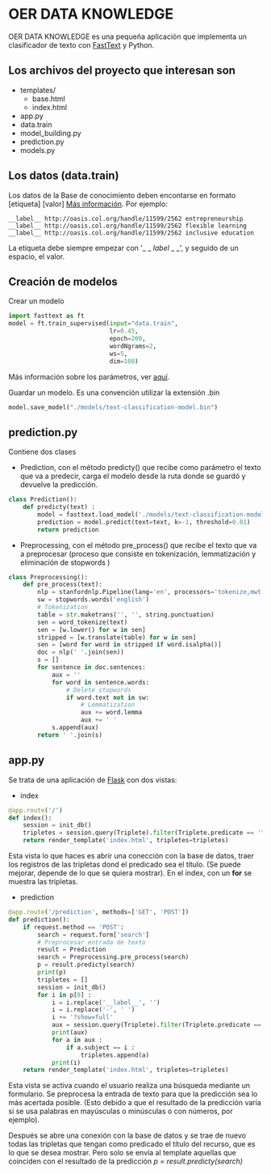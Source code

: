 # OER DATA KNOWLEDGE

OER DATA KNOWLEDGE es una pequeña aplicación que implementa un 
clasificador de texto con [FastText](https://fasttext.cc/) y Python.

## Los archivos del proyecto que interesan son

- templates/
    - base.html
    - index.html
- app.py
- data.train
- model_building.py
- prediction.py
- models.py

## Los datos (data.train)

Los datos de la Base de conocimiento deben encontarse en formato [etiqueta] [valor] [Más información](https://fasttext.cc/docs/en/supervised-tutorial.html). Por ejemplo:

```
__label__ http://oasis.col.org/handle/11599/2562 entrepreneurship 
__label__ http://oasis.col.org/handle/11599/2562 flexible learning 
__label__ http://oasis.col.org/handle/11599/2562 inclusive education
```

La etiqueta debe siempre empezar con '_ _ _label_ _ _', y seguido de un espacio, el valor.

## Creación de modelos

Crear un modelo

```python
import fasttext as ft
model = ft.train_supervised(input="data.train",
                            lr=0.45,
                            epoch=200,
                            wordNgrams=2,
                            ws=5,
                            dim=100)
```

Más información sobre los parámetros, ver [aquí](https://fasttext.cc/docs/en/supervised-tutorial.html#word-n-grams).

Guardar un modelo. Es una convención utilizar la extensión .bin

```python
model.save_model("./models/text-classification-model.bin")
```

## prediction.py

Contiene dos clases

- Prediction, con el método predicty() que recibe como parámetro el texto que va a predecir,
carga el modelo desde la ruta donde se guardó y devuelve la predicción.

```python
class Prediction():
    def predicty(text) :
        model = fasttext.load_model('./models/text-classification-model.bin')
        prediction = model.predict(text=text, k=-1, threshold=0.01)
        return prediction
```

- Preprocessing, con el método pre_process() que recibe el texto que va a preprocesar 
(proceso que consiste en tokenización, lemmatización y eliminación de stopwords )
```python
class Preprocessing():
    def pre_process(text):
        nlp = stanfordnlp.Pipeline(lang='en', processors='tokenize,mwt,pos,lemma')
        sw = stopwords.words('english')
        # Tokenization
        table = str.maketrans('', '', string.punctuation)
        sen = word_tokenize(text)
        sen = [w.lower() for w in sen]
        stripped = [w.translate(table) for w in sen]
        sen = [word for word in stripped if word.isalpha()]
        doc = nlp(' '.join(sen))
        s = []
        for sentence in doc.sentences:
            aux = ''
            for word in sentence.words:
                # Delete stopwords
                if word.text not in sw:
                    # Lemmatization
                    aux += word.lemma
                    aux += ' '
            s.append(aux)
        return ' '.join(s)
```

## app.py

Se trata de una aplicación de [Flask](https://flask.palletsprojects.com/en/1.1.x/) con dos vistas:

- index
```python
@app.route('/')
def index():
    session = init_db()
    tripletes = session.query(Triplete).filter(Triplete.predicate == 'title')
    return render_template('index.html', tripletes=tripletes)
```
Esta vista lo que haces es abrir una conección con la base de datos, traer los 
registros de las tripletas dond el predicado sea el título. (Se puede mejorar, depende 
de lo que se quiera mostrar). En el index, con un __for__ se muestra las tripletas.

- prediction
```python
@app.route('/prediction', methods=['GET', 'POST'])
def prediction():
    if request.method == 'POST':
        search = request.form['search']
        # Preprocesar entrada de texto
        result = Prediction
        search = Preprocessing.pre_process(search)
        p = result.predicty(search)
        print(p)
        tripletes = []
        session = init_db()
        for i in p[0] :
            i = i.replace('__label__', '')
            i = i.replace('-', ' ')
            i += '?show=full'
            aux = session.query(Triplete).filter(Triplete.predicate == 'title')
            print(aux)
            for a in aux :
                if a.subject == i :
                    tripletes.append(a)
            print(i)
    return render_template('index.html', tripletes=tripletes)
```

Esta vista se activa cuando el usuario realiza una búsqueda 
mediante un formulario. Se preprocesa la entrada de texto 
para que la predicción sea lo más acertada posible. (Esto debido a 
que el resultado de la predicción varía si se usa palabras en 
mayúsculas o minúsculas o con números, por ejemplo).

Después se abre una conexión con la base de datos y se trae de 
nuevo todas las tripletas que tengan como predicado el título del 
recurso, que es lo que se desea mostrar. Pero solo se envía al template 
aquellas que coinciden con el resultado de la predicción _p = result.predicty(search)_
